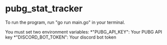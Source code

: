 # pubg_stat_tracker

To run the program, run "go run main.go" in your terminal.

You must set two environment variables:
*"PUBG_API_KEY": Your PUBG API key
*"DISCORD_BOT_TOKEN": Your discord bot token
